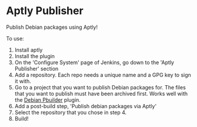 # Aptly Publisher

Publish Debian packages using Aptly!

To use:

1. Install aptly
2. Install the plugin
3. On the 'Configure System' page of Jenkins, go down to the 'Aptly Publisher' section
4. Add a repository.  Each repo needs a unique name and a GPG key to sign it with.
5. Go to a project that you want to publish Debian packages for.  The files that
you want to publish must have been archived first.  Works well with the [Debian Pbuilder](https://wiki.jenkins.io/display/JENKINS/Debian+Pbuilder+Plugin) plugin.
6. Add a post-build step, 'Publish debian packages via Aptly'
7. Select the repository that you chose in step 4.
8. Build!

